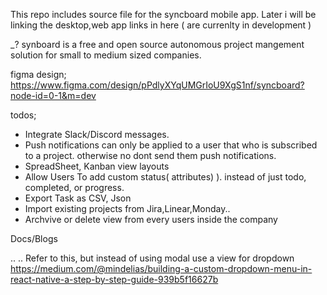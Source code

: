 This repo includes source file for the syncboard mobile app. Later i will be linking the desktop,web app links in here ( are currenlty in development )

_? synboard is a free and open source autonomous project mangement solution for small to medium sized companies.


figma design; https://www.figma.com/design/pPdlyXYqUMGrIoU9XgS1nf/syncboard?node-id=0-1&m=dev



todos;

- Integrate Slack/Discord messages.
- Push notifications can only be applied to a user that who is subscribed to a project. otherwise no dont send them push notifications.
- SpreadSheet, Kanban view layouts
- Allow Users To add custom status( attributes) ). instead of just todo, completed, or progress.
- Export Task as CSV, Json
- Import existing projects from Jira,Linear,Monday..
- Archvive or delete view from every users inside the company

Docs/Blogs

..
<BS>..
Refer to this, but instead of using modal use a view for dropdown
https://medium.com/@mindelias/building-a-custom-dropdown-menu-in-react-native-a-step-by-step-guide-939b5f16627b
